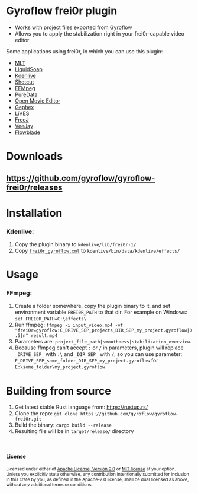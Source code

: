 
# Gyroflow frei0r plugin

* Works with project files exported from [Gyroflow](http://gyroflow.xyz/)
* Allows you to apply the stabilization right in your frei0r-capable video editor

Some applications using frei0r, in which you can use this plugin:

- [MLT](https://www.mltframework.org/)
- [LiquidSoap](https://www.liquidsoap.info/)
- [Kdenlive](https://www.kdenlive.org/)
- [Shotcut](https://www.shotcut.org/)
- [FFMpeg](https://ffmpeg.org)
- [PureData](https://puredata.info/)
- [Open  Movie  Editor](http://www.openmovieeditor.org/)
- [Gephex](https://gephex.org/)
- [LiVES](http://lives.sf.net)
- [FreeJ](https://freej.dyne.org)
- [VeeJay](http://veejayhq.net)
- [Flowblade](https://jliljebl.github.io/flowblade/)

# Downloads

## https://github.com/gyroflow/gyroflow-frei0r/releases

# Installation

### Kdenlive:
1. Copy the plugin binary to `kdenlive/lib/frei0r-1/`
2. Copy [`frei0r_gyroflow.xml`](https://raw.githubusercontent.com/gyroflow/gyroflow-frei0r/main/frei0r_gyroflow.xml) to `kdenlive/bin/data/kdenlive/effects/`

# Usage

### FFmpeg:
1. Create a folder somewhere, copy the plugin binary to it, and set environment variable `FREI0R_PATH` to that dir. For example on Windows: `set FREI0R_PATH=C:\effects\`
2. Run ffmpeg: `ffmpeg -i input_video.mp4 -vf "frei0r=gyroflow:C_DRIVE_SEP_projects_DIR_SEP_my_project.gyroflow|0.5|n" result.mp4`
3. Parameters are: `project_file_path|smoothness|stabilization_overview`.
4. Because ffmpeg can't accept `:` or `/` in parameters, plugin will replace `_DRIVE_SEP_` with `:\` and `_DIR_SEP_` with `/`, so you can use parameter: `E_DRIVE_SEP_some_folder_DIR_SEP_my_project.gyroflow` for `E:\some_folder\my_project.gyroflow`


# Building from source
1. Get latest stable Rust language from: https://rustup.rs/
2. Clone the repo: `git clone https://github.com/gyroflow/gyroflow-frei0r.git`
3. Build the binary: `cargo build --release`
4. Resulting file will be in `target/release/` directory

<br>

#### License

<sup>
Licensed under either of <a href="LICENSE-APACHE">Apache License, Version 2.0</a> or <a href="LICENSE-MIT">MIT license</a> at your option.
</sup>

<br>

<sub>
Unless you explicitly state otherwise, any contribution intentionally submitted
for inclusion in this crate by you, as defined in the Apache-2.0 license, shall
be dual licensed as above, without any additional terms or conditions.
</sub>